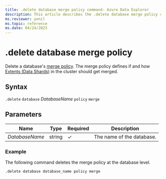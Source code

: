 ```yaml
---
title: .delete database merge policy command- Azure Data Explorer
description: This article describes the .delete database merge policy command in Azure Data Explorer.
ms.reviewer: yonil
ms.topic: reference
ms.date: 04/24/2023
---
```

# .delete database merge policy

Delete a database's [merge policy](mergepolicy.md). The merge policy defines if and how [Extents (Data Shards)](../management/extents-overview.md) in the cluster should get merged.

## Syntax

`.delete` `database` *DatabaseName* `policy` `merge`

## Parameters

|Name|Type|Required|Description|
|--|--|--|--|
|*DatabaseName*|string|&check;|The name of the database.|

### Example

The following command deletes the merge policy at the database level.

```kusto
.delete database database_name policy merge 
```
